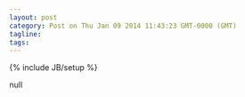 ```yaml
---
layout: post
category: Post on Thu Jan 09 2014 11:43:23 GMT-0000 (GMT)
tagline: 
tags: 
---
```

{% include JB/setup %}

null